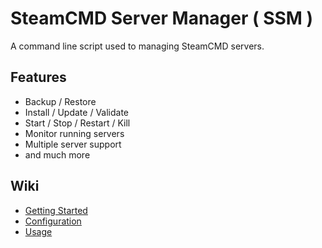 # SteamCMD Server Manager ( SSM )

A command line script used to managing SteamCMD servers.

## Features

- Backup / Restore
- Install / Update / Validate
- Start / Stop / Restart / Kill
- Monitor running servers
- Multiple server support
- and much more

## Wiki
- [Getting Started](https://github.com/bubylou/ssm-bash/wiki/Getting-Started)
- [Configuration](https://github.com/bubylou/ssm-bash/wiki/Configuration)
- [Usage](https://github.com/bubylou/ssm-bash/wiki/Usage)
